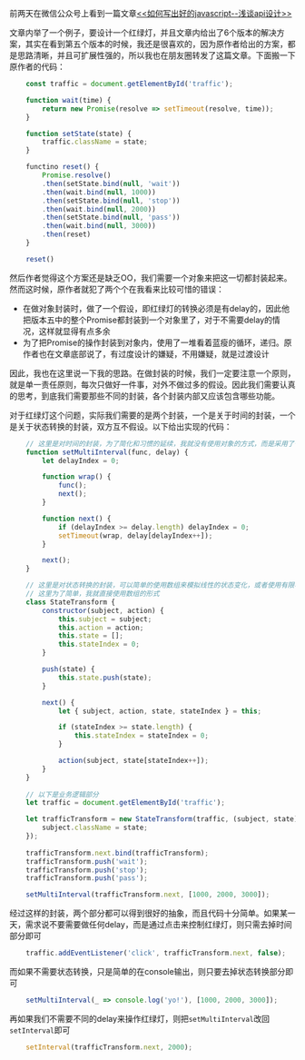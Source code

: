 前两天在微信公众号上看到一篇文章[<<如何写出好的javascript--浅谈api设计>>](http://mp.weixin.qq.com/s?__biz=MzAxNzUzNDIwMg==&mid=2653529185&idx=1&sn=fddafcdd02c0613ab81b773dbb85933d&chksm=803919f4b74e90e2751c0aea795a9ad19093085fe9b487a35885d628629846465179d94c19b1&mpshare=1&scene=23&srcid=0416ncnUJSMyYBiE06ejF2Ch#rd)

文章内举了一个例子，要设计一个红绿灯，并且文章内给出了6个版本的解决方案，其实在看到第五个版本的时候，我还是很喜欢的，因为原作者给出的方案，都是思路清晰，并且可扩展性强的，所以我也在朋友圈转发了这篇文章。下面搬一下原作者的代码：
```javascript
    const traffic = document.getElementById('traffic');

    function wait(time) {
        return new Promise(resolve => setTimeout(resolve, time));
    }

    function setState(state) {
        traffic.className = state;
    }

    functino reset() {
        Promise.resolve()
        .then(setState.bind(null, 'wait'))
        .then(wait.bind(null, 1000))
        .then(setState.bind(null, 'stop'))
        .then(wait.bind(null, 2000))
        .then(setState.bind(null, 'pass'))
        .then(wait.bind(null, 3000))
        .then(reset)
    }

    reset()
```

然后作者觉得这个方案还是缺乏OO，我们需要一个对象来把这一切都封装起来。然而这时候，原作者就犯了两个个在我看来比较可惜的错误：

* 在做对象封装时，做了一个假设，即红绿灯的转换必须是有delay的，因此他把版本五中的整个Promise都封装到一个对象里了，对于不需要delay的情况，这样就显得有点多余
* 为了把Promise的操作封装到对象内，使用了一堆看着蓝瘦的循环，递归。原作者也在文章底部说了，有过度设计的嫌疑，不用嫌疑，就是过渡设计

因此，我也在这里说一下我的思路。在做封装的时候，我们一定要注意一个原则，就是单一责任原则，每次只做好一件事，对外不做过多的假设。因此我们需要认真的思考，到底我们需要那些不同的封装，各个封装内部又应该包含哪些功能。

对于红绿灯这个问题，实际我们需要的是两个封装，一个是关于时间的封装，一个是关于状态转换的封装，双方互不假设。以下给出实现的代码：
```javascript
    // 这里是对时间的封装，为了简化和习惯的延续，我就没有使用对象的方式，而是采用了一个简单的函数
    function setMultiInterval(func, delay) {
        let delayIndex = 0;

        function wrap() {
            func();
            next();
        }

        function next() {
            if (delayIndex >= delay.length) delayIndex = 0;
            setTimeout(wrap, delay[delayIndex++]);
        }

        next();
    }

    // 这里是对状态转换的封装，可以简单的使用数组来模拟线性的状态变化，或者使用有限状态机来模拟复杂的多状态切换
    // 这里为了简单，我就直接使用数组的形式
    class StateTransform {
        constructor(subject, action) {
            this.subject = subject;
            this.action = action;
            this.state = [];
            this.stateIndex = 0;
        }

        push(state) {
            this.state.push(state);
        }

        next() {
            let { subject, action, state, stateIndex } = this;

            if (stateIndex >= state.length) {
                this.stateIndex = stateIndex = 0;
            }

            action(subject, state[stateIndex++]);
        }
    }
    
    // 以下是业务逻辑部分
    let traffic = document.getElementById('traffic');

    let trafficTransform = new StateTransform(traffic, (subject, state) => {
        subject.className = state;
    });
    
    trafficTransform.next.bind(trafficTransform);        
    trafficTransform.push('wait');
    trafficTransform.push('stop');
    trafficTransform.push('pass');

    setMultiInterval(trafficTransform.next, [1000, 2000, 3000]);
```

经过这样的封装，两个部分都可以得到很好的抽象，而且代码十分简单。如果某一天，需求说不要需要做任何delay，而是通过点击来控制红绿灯，则只需去掉时间部分即可
```javascript
    traffic.addEventListener('click', trafficTransform.next, false);
```

而如果不需要状态转换，只是简单的在console输出，则只要去掉状态转换部分即可
```javascript
    setMultiInterval(_ => console.log('yo!'), [1000, 2000, 3000]);
```

再如果我们不需要不同的delay来操作红绿灯，则把`setMultiInterval`改回`setInterval`即可
```javascript
    setInterval(trafficTransform.next, 2000);
```